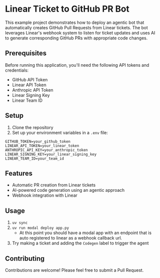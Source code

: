# Linear Ticket to GitHub PR Bot

This example project demonstrates how to deploy an agentic bot that automatically creates GitHub Pull Requests from Linear tickets. The bot leverages Linear's webhook system to listen for ticket updates and uses AI to generate corresponding GitHub PRs with appropriate code changes.

## Prerequisites

Before running this application, you'll need the following API tokens and credentials:

- GitHub API Token
- Linear API Token
- Anthropic API Token
- Linear Signing Key
- Linear Team ID

## Setup

1. Clone the repository
1. Set up your environment variables in a `.env` file:

```env
GITHUB_TOKEN=your_github_token
LINEAR_API_TOKEN=your_linear_token
ANTHROPIC_API_KEY=your_anthropic_token
LINEAR_SIGNING_KEY=your_linear_signing_key
LINEAR_TEAM_ID=your_team_id
```

## Features

- Automatic PR creation from Linear tickets
- AI-powered code generation using an agentic approach
- Webhook integration with Linear

## Usage

1. `uv sync`
1. `uv run modal deploy app.py`
   - At this point you should have a modal app with an endpoint that is auto registered to linear as a webhook callback url.
1. Try making a ticket and adding the `Codegen` label to trigger the agent

## Contributing

Contributions are welcome! Please feel free to submit a Pull Request.